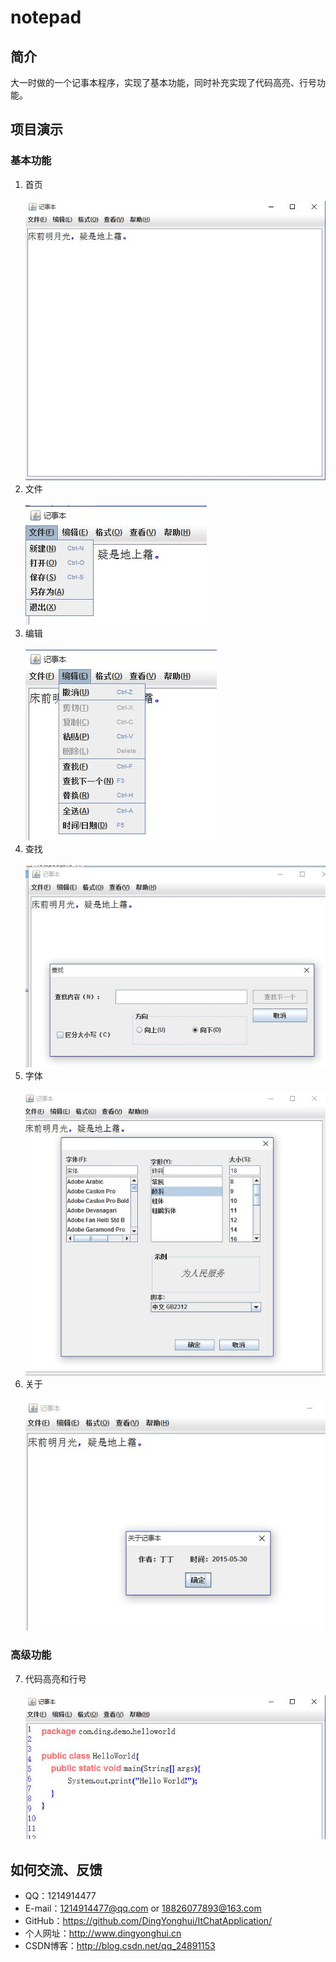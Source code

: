 # notepad
## 简介
大一时做的一个记事本程序，实现了基本功能，同时补充实现了代码高亮、行号功能。

## 项目演示
### 基本功能
1. 首页<br/>  
![](https://github.com/DingYonghui/notepad/blob/master/screenshots/main.jpg)
2. 文件<br/>  
![](https://github.com/DingYonghui/notepad/blob/master/screenshots/file.jpg)
3. 编辑<br/>    
![](https://github.com/DingYonghui/notepad/blob/master/screenshots/edit.jpg)
4. 查找<br/>    
![](https://github.com/DingYonghui/notepad/blob/master/screenshots/find.jpg)
5. 字体<br/>    
![](https://github.com/DingYonghui/notepad/blob/master/screenshots/font.jpg)
6. 关于<br/>    
![](https://github.com/DingYonghui/notepad/blob/master/screenshots/about.jpg)


### 高级功能
7. 代码高亮和行号<br/>    
![](https://github.com/DingYonghui/notepad/blob/master/screenshots/highlight%20and%20more.jpg)

## 如何交流、反馈
- QQ：1214914477
- E-mail：1214914477@qq.com or 18826077893@163.com
- GitHub：https://github.com/DingYonghui/ItChatApplication/
- 个人网址：http://www.dingyonghui.cn
- CSDN博客：http://blog.csdn.net/qq_24891153
